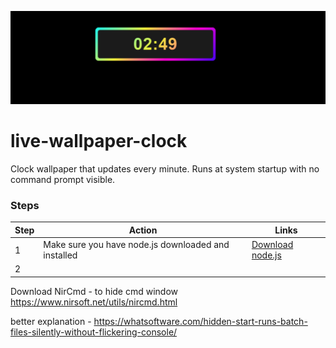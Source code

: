 ![](/clock.png)
# live-wallpaper-clock


Clock wallpaper that updates every minute.
Runs at system startup with no command prompt visible.

### Steps
| Step | Action | Links |
|---|---|---|
| 1 | Make sure you have node.js downloaded and installed | [Download node.js](https://nodejs.org/en/download) | 
| 2 | 

Download NirCmd - to hide cmd window 
https://www.nirsoft.net/utils/nircmd.html

better explanation - https://whatsoftware.com/hidden-start-runs-batch-files-silently-without-flickering-console/